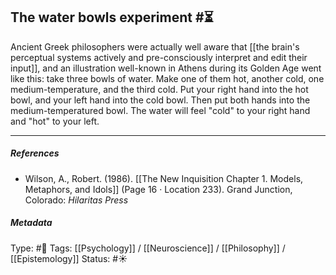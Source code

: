 ## The water bowls experiment  #⏳ 

Ancient Greek philosophers were actually well aware that [[the brain's perceptual systems actively and pre-consciously interpret and edit their input]], and an illustration well-known in Athens during its Golden Age went like this: take three bowls of water. Make one of them hot, another cold, one medium-temperature, and the third cold. Put your right hand into the hot bowl, and your left hand into the cold bowl. Then put both hands into the medium-temperatured bowl. The water will feel "cold" to your right hand and "hot" to your left. 

___

##### References

- Wilson, A., Robert. (1986). [[The New Inquisition Chapter 1. Models, Metaphors, and Idols]] (Page 16 · Location 233). Grand Junction, Colorado: _Hilaritas Press_

##### Metadata

Type: #🔴 
Tags: [[Psychology]] / [[Neuroscience]] / [[Philosophy]] / [[Epistemology]] 
Status: #☀️ 
